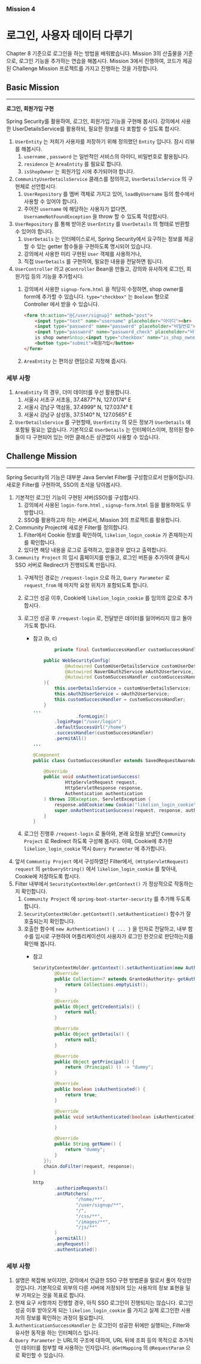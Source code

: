 ### Mission 4

# 로그인, 사용자 데이터 다루기

Chapter 8 기준으로 로그인을 하는 방법을 배워봤습니다.
Mission 3의 산출물을 기준으로, 로그인 기능을 추가하는 연습을 해봅시다.
Mission 3에서 진행하여, 코드가 제공된 Challenge Mission 프로젝트를 가지고 진행하는 것을 가정합니다.

## Basic Mission

---

**로그인, 회원가입 구현**

Spring Security를 활용하여, 로그인, 회원가입 기능을 구현해 봅시다. 강의에서 사용한 UserDetailsService를 활용하되, 필요한 정보를 다 포함할 수 있도록 합시다.

1. `UserEntity` 는 저희가 사용자를 저장하기 위해 정의했던 `Entity` 입니다. 잠시 리뷰를 해봅시다.
    1. `username` , `password` 는 일반적인 서비스의 아이디, 비밀번호로 활용됩니다.
    2. `residence` 는 `AreaEntity` 를 필요로 합니다.
    3. `isShopOwner` 는 회원가입 시에 추가되어야 합니다.
2. `CommunityUserDetailsService` 클래스를 정의하고, `UserDetailsService` 의 구현체로 선언합시다.
    1. `UserRepository` 를 멤버 객체로 가지고 있어, `loadByUsername` 등의 함수에서 사용할 수 있어야 합니다.
    2. 주어진 `username` 에 해당하는 사용자가 없다면, `UsernameNotFoundException` 을 throw 할 수 있도록 작성합시다.
3. `UserRepository` 를 통해 받아온 `UserEntity` 를 `UserDetails` 의 형태로 반환할 수 있어야 합니다.
    1. `UserDetails` 는 인터페이스로서, Spring Security에서 요구하는 정보를 제공할 수 있는 getter 함수들을 구현하도록 명시되어 있습니다.
    2. 강의에서 사용한 미리 구현된 `User` 객체를 사용하거나,
    3. 직접 `UserDetails` 를 구현하여, 필요한 내용을 전달하면 됩니다.
4. `UserController` 라고 `@Controller` Bean을 만들고, 강의와 유사하게 로그인, 회원가입 등의 기능을 추가합시다.
    1. 강의에서 사용한 `signup-form.html` 을 적당히 수정하면, shop owner를 form에 추가할 수 있습니다. `type="checkbox"` 는 `Boolean` 형으로 Controller 에서 받을 수 있습니다.
        
        ```html
        <form th:action="@{/user/signup}" method="post">
            <input type="text" name="username" placeholder="아이디"><br>
            <input type="password" name="password" placeholder="비밀번호"><br>
            <input type="password" name="password_check" placeholder="비밀번호 확인"><br>
            is shop owner&nbsp;<input type="checkbox" name="is_shop_owner"><br>
            <button type="submit">회원가입</button>
        </form>
        ```
        
    2. `AreaEntity` 는 편의상 랜덤으로 지정해 줍시다.

### 세부 사항

1. `AreaEntity` 의 경우, 더미 데이터를 우선 활용합니다.
    1. 서울시 서초구 서초동, 37.4877° N, 127.0174° E
    2. 서울시 강남구 역삼동, 37.4999° N, 127.0374° E
    3. 서울시 강남구 삼성동, 37.5140° N, 127.0565° E
2. `UserDetailsService` 를 구현할때, `UserEntity` 의 모든 정보가 `UserDetails` 에 포함될 필요는 없습니다. 기본적으로 `UserDetails` 는 인터페이스이며, 정의된 함수들이 다 구현되어 있는 어떤 클래스든 상관없이 사용할 수 있습니다.

## Challenge Mission

---

Spring Security의 기능은 대부분 Java Servlet Filter를 구성함으로서 만들어집니다. 새로운 Filter를 구현하여, SSO의 초석을 닦아봅시다.

1. 기본적인 로그인 기능이 구현된 서버(SSO)를 구성합시다.
    1. 강의에서 사용된 `login-form.html` , `signup-form.html` 등을 활용하여도 무방합니다.
    2. SSO를 활용하고자 하는 서버로서, Mission 3의 프로젝트를 활용합니다.
2. Community Project에 새로운 Filter를 정의합니다.
    1. Filter에서 Cookie 정보를 확인하여, `likelion_login_cookie` 가 존재하는지를 확인합니다.
    2. 있다면 해당 내용을 로그로 출력하고, 없을경우 없다고 출력합니다.
3. `Community Project` 의 임시 홈페이지를 만들고, 로그인 버튼을 추가하여 클릭시 SSO 서버로 Redirect가 진행되도록 만듭니다.
    1. 구체적인 경로는 `/request-login` 으로 하고, `Query Parameter` 로 `request_from` 에 마지막 요청 위치가 포함되도록 합니다.
    2. 로그인 성공 이후, Cookie에 `likelion_login_cookie` 를 임의의 값으로 추가합시다.
    3. 로그인 성공 후  `/request-login` 로, 전달받은 데이터를 잃어버리지 않고 돌아가도록 합니다.
        - 참고 (b, c)
            
            ```java
            		private final CustomSuccessHandler customSuccessHandler;
            
                public WebSecurityConfig(
                        @Autowired CustomUserDetailsService customUserDetailsService,
                        @Autowired NaverOAuth2Service oAuth2UserService,
                        @Autowired CustomSuccessHandler customSuccessHandler
                ){
                    this.userDetailsService = customUserDetailsService;
                    this.oAuth2UserService = oAuth2UserService;
                    this.customSuccessHandler = customSuccessHandler;
                }
            ...
            				.formLogin()
                    .loginPage("/user/login")
                    .defaultSuccessUrl("/home")
                    .successHandler(customSuccessHandler)
                    .permitAll()
            ...
            ```
            
            ```java
            @Component
            public class CustomSuccessHandler extends SavedRequestAwareAuthenticationSuccessHandler {
            
                @Override
                public void onAuthenticationSuccess(
                        HttpServletRequest request,
                        HttpServletResponse response,
                        Authentication authentication
                ) throws IOException, ServletException {
                    response.addCookie(new Cookie("likelion_login_cookie", "test_value"));
                    super.onAuthenticationSuccess(request, response, authentication);
                }
            }
            
            ```
            
    4. 로그인 진행후 `/request-login` 로 돌아와, 본래 요청을 보냈던 `Community Project` 로 Redirect 하도록 구성해 봅시다. 이때, Cookie에 추가한 `likelion_login_cookie` 역시 `Query Parameter` 에 추가합니다.
4. 앞서 `Communtiy Project` 에서 구성하였던 Filter에서, `(HttpServletRequest) request` 의 `getQueryString()` 에서 `likelion_login_cookie` 를 찾아내, Cookie에 저장하도록 합시다.
5. Filter 내부에서 `SecurityContextHolder.getContext()` 가 정상적으로 작동하는지 확인합니다.
    1. `Community Project` 에 `spring-boot-starter-security` 를 추가해 두도록 합니다.
    2. `SecurityContextHolder.getContext().setAuthentication()` 함수가 잘 호출되는지 확인합니다.
    3. 호출한 함수에 `new Authentication() { ... }` 을 인자로 전달하고, 내부 함수를 임시로 구현하여 어플리케이션이 사용자가 로그인 한것으로 판단하는지를 확인해 봅니다.
        - 참고
            
            ```java
            SecurityContextHolder.getContext().setAuthentication(new Authentication() {
                    @Override
                    public Collection<? extends GrantedAuthority> getAuthorities() {
                        return Collections.emptyList();
                    }
            
                    @Override
                    public Object getCredentials() {
                        return null;
                    }
            
                    @Override
                    public Object getDetails() {
                        return null;
                    }
            
                    @Override
                    public Object getPrincipal() {
                        return (Principal) () -> "dummy";
                    }
            
                    @Override
                    public boolean isAuthenticated() {
                        return true;
                    }
            
                    @Override
                    public void setAuthenticated(boolean isAuthenticated) throws IllegalArgumentException {
            
                    }
            
                    @Override
                    public String getName() {
                        return "dummy";
                    }
                });
                chain.doFilter(request, response);
            }
            ```
            
            ```java
            http
                    .authorizeRequests()
                    .antMatchers(
                            "/home/**",
                            "/user/signup/**",
                            "/",
                            "/css/**",
                            "/images/**",
                            "/js/**"
                    )
                    .permitAll()
                    .anyRequest()
                    .authenticated()
            ```
            

### 세부 사항

1. 설명은 복잡해 보이지만, 강의에서 언급한 SSO 구현 방법론을 말로서 풀어 작성한 것입니다. 기본적으로 외부의 다른 서버에 저장되어 있는 사용자의 정보 표현을 일부 가져오는 것을 목표로 합니다.
2. 현재 요구 사항까지 진행할 경우, 아직 SSO 로그인이 진행되지는 않습니다. 로그인 성공 이후 받아오게 되는 `likelion_login_cookie` 를 가지고 실제 로그인한 사용자의 정보를 확인하는 과정이 필요합니다.
3. `AuthenticationSuccessHandler` 는 로그인이 성공한 뒤에만 실행되는, Filter와 유사한 동작을 하는 인터페이스 입니다.
4. `Query Parameter` 는 URL의 구조에 대하여, URL 뒤에 조회 등의 목적으로 추가적인 데이터를 첨부할 때 사용하는 인자입니다. `@GetMapping` 의 `@RequestParam` 으로 확인할 수 있습니다.